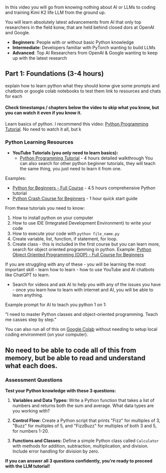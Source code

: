 In this video you will go from knowing nothing about AI or LLMs to coding and training Kimi K2 life LLM from the ground up.

You will learn absolutely latest advancements from AI that only top researchers in the field konw, that are held behind closed dors at OpenAI and Google.

- **Beginners**: People with or without basic Python knowledge
- **Intermediate**: Developers familiar with PyTorch wanting to build LLMs
- **Advanced**: Top AI Researchers from OpenAI & Google wanting to keep up with the latest research

## **Part 1: Foundations (3-4 hours)**

explain how to learn python
what they should konw
give some prompts and chatbots or google colab notebooks to test them
link to resources and chats for each

#### Check timestamps / chapters below the video to skip what you know, but you can watch it even if you know it.

Learn basics of python. I recommend this video: [Python Programming Tutorial](https://www.youtube.com/watch?v=rfscVS0vtbw). No need to watch it all, but k

### Python Learning Resources
- **YouTube Tutorials (you only need to learn basics):**
  - [Python Programming Tutorial](https://www.youtube.com/watch?v=rfscVS0vtbw) - 4 hours detailed walkthrough
You can also search for other python beginner tutorials, they will teach the same thing, you just need to learn it from one.

Examples:
  - [Python for Beginners - Full Course](https://www.youtube.com/watch?v=kqtD5dpn9C8) - 4.5 hours comprehensive Python tutorial
  - [Python Crash Course for Beginners](https://www.youtube.com/watch?v=JJmcL1N2KQs) - 1 hour quick start guide

From these tutorials you need to know:
1. How to install python on your computer
2. How to use IDE (Integrated Development Environment) to write your code
3. How to execute your code with `python file_name.py`
4. Create variable, list, function, if statement, for loop.
5. Create class - this is included in the first course but you can learn more, search for object oriented programming in python.
Example: [Python Object Oriented Programming (OOP) - Full Course for Beginners](https://youtu.be/iLRZi0Gu8Go)

If you are struggling with any of these - you will be learning the most important skill - learn how to learn - how to use YouTube and AI chatbots like ChatGPT to learn.
- Search for videos and ask AI to help you with any of the issues you have - once you learn how to learn with internet and AI, you will be able to learn anything.

Example prompt for AI to teach you python 1 on 1:

"I need to master Python classes and object-oriented programming. Teach me casses step by step."

You can also run all of this on [Google Colab](https://www.youtube.com/watch?v=RLYoEyIHL6A) without needing to setup local coding environment (on your computer).

## **No need to be able to code all of this from memory, but be able to read and understand what each does.**

### Assessment Questions
**Test your Python knowledge with these 3 questions:**

1. **Variables and Data Types:** Write a Python function that takes a list of numbers and returns both the sum and average. What data types are you working with?

2. **Control Flow:** Create a Python script that prints "Fizz" for multiples of 3, "Buzz" for multiples of 5, and "FizzBuzz" for multiples of both 3 and 5, for numbers 1-20.

3. **Functions and Classes:** Define a simple Python class called `Calculator` with methods for addition, subtraction, multiplication, and division. Include error handling for division by zero.

**If you can answer all 3 questions confidently, you're ready to proceed with the LLM tutorial!**